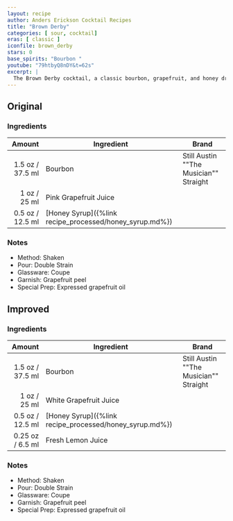 ```yaml
---
layout: recipe
author: Anders Erickson Cocktail Recipes
title: "Brown Derby"
categories: [ sour, cocktail]
eras: [ classic ]
iconfile: brown_derby
stars: 0
base_spirits: "Bourbon "
youtube: "79htbyQ8nDY&t=62s"
excerpt: |
  The Brown Derby cocktail, a classic bourbon, grapefruit, and honey drink, was named for the famous Los Angeles diner. It manages at once to be sweet, sour, and entirely delicious.
---
```


<div class="subrecipe" markdown="1">

## Original

### Ingredients

| Amount | Ingredient                                    | Brand                                  |
| -----: | --------------------------------------------- | -------------------------------------- |
| 1.5 oz / 37.5 ml | Bourbon                                       | Still Austin ""The Musician"" Straight |
|   1 oz / 25 ml | Pink Grapefruit Juice                         |
| 0.5 oz / 12.5 ml | [Honey Syrup]({%link recipe_processed/honey_syrup.md%}) |

### Notes

- Method: Shaken
- Pour: Double Strain
- Glassware: Coupe
- Garnish: Grapefruit peel
- Special Prep: Expressed grapefruit oil

</div>
<div class="subrecipe" markdown="1">

## Improved

### Ingredients

|  Amount | Ingredient                                    | Brand                                  |
| ------: | --------------------------------------------- | -------------------------------------- |
|  1.5 oz / 37.5 ml | Bourbon                                       | Still Austin ""The Musician"" Straight |
|    1 oz / 25 ml | White Grapefruit Juice                        |
|  0.5 oz / 12.5 ml | [Honey Syrup]({%link recipe_processed/honey_syrup.md%}) |
| 0.25 oz / 6.5 ml | Fresh Lemon Juice                             |

### Notes

- Method: Shaken
- Pour: Double Strain
- Glassware: Coupe
- Garnish: Grapefruit peel
- Special Prep: Expressed grapefruit oil

</div>
